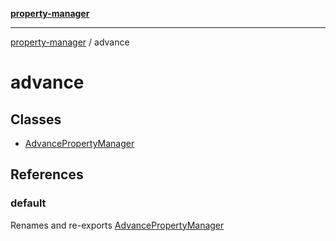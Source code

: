[**property-manager**](../README.md)

***

[property-manager](../modules.md) / advance

# advance

## Classes

- [AdvancePropertyManager](classes/AdvancePropertyManager-1.md)

## References

### default

Renames and re-exports [AdvancePropertyManager](classes/AdvancePropertyManager-1.md)
